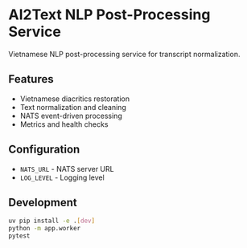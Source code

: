 # AI2Text NLP Post-Processing Service

Vietnamese NLP post-processing service for transcript normalization.

## Features

- Vietnamese diacritics restoration
- Text normalization and cleaning
- NATS event-driven processing
- Metrics and health checks

## Configuration

- `NATS_URL` - NATS server URL
- `LOG_LEVEL` - Logging level

## Development

```bash
uv pip install -e .[dev]
python -m app.worker
pytest
```

